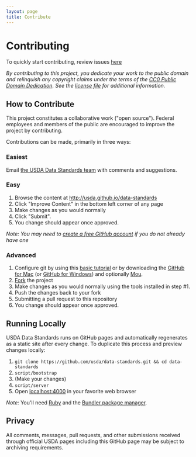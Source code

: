 ```yaml
---
layout: page
title: Contribute
---
```


# Contributing 

To quickly start contributing, review issues <a href="https://github.com/{{ site.org_name }}/{{ site.repo_name }}/issues">here</a>

*By contributing to this project, you dedicate your work to the public domain and relinquish any copyright claims under the terms of the [CC0 Public Domain Dedication](http://creativecommons.org/publicdomain/zero/1.0/). See the [license file](https://github.com/USDA/data-standards/blob/gh-pages/LICENSE) for additional information.*

## How to Contribute

This project constitutes a collaborative work ("open source"). Federal employees and members of the public are encouraged to improve the project by contributing.

Contributions can be made, primarily in three ways:

### Easiest

Email <a href="mailto:enterprise.architecture@ocio.usda.gov">the USDA Data Standards team</a> with comments and suggestions.

### Easy

1. Browse the content at http://usda.github.io/data-standards
2. Click "Improve Content" in the bottom left corner of any page
3. Make changes as you would normally
4. Click "Submit".
5. You change should appear once approved.

*Note: You may need to [create a free GitHub account](https://github.com/signup/free) if you do not already have one*

### Advanced

1. Configure git by using this [basic tutorial](https://help.github.com/articles/set-up-git) or by downloading the [GitHub for Mac](http://mac.github.com/) (or [GitHub for Windows](http://windows.github.com/)) and optionally [Mou](http://mouapp.com/).
2. [Fork](https://help.github.com/articles/fork-a-repo) the project
3. Make changes as you would normally using the tools installed in step #1.
4. Push the changes back to your fork
5. Submitting a pull request to this repository
6. You change should appear once approved.

## Running Locally

USDA Data Standards runs on GitHub pages and automatically regenerates as a static site after every change. To duplicate this process and preview changes locally:

1. `git clone https://github.com/usda/data-standards.git && cd data-standards`
2. `script/bootstrap`
3. (Make your changes)
4. `script/server`
5. Open [localhost:4000](http://localhost:4000) in your favorite web browser

*Note:* You'll need [Ruby](http://www.ruby-lang.org/) and the [Bundler package manager](http://gembundler.com/).

## Privacy

All comments, messages, pull requests, and other submissions received through official USDA pages including this GitHub page may be subject to archiving requirements.